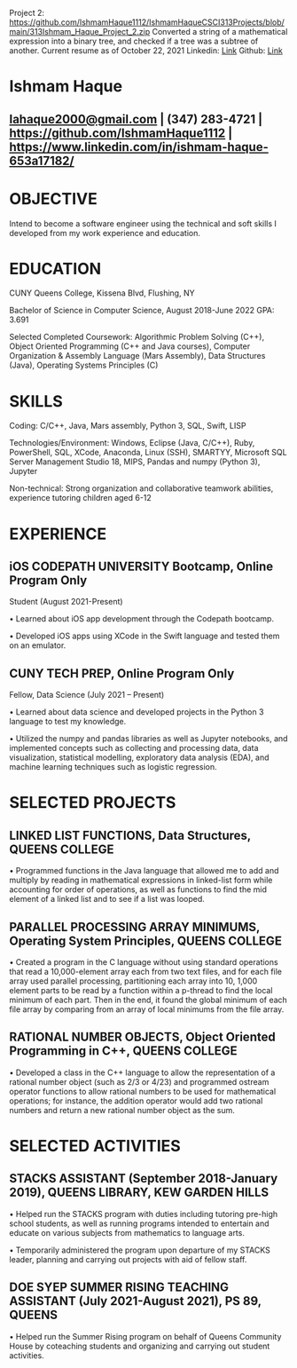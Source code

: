 Project 2: https://github.com/IshmamHaque1112/IshmamHaqueCSCI313Projects/blob/main/313Ishmam_Haque_Project_2.zip
Converted a string of a mathematical expression into a binary tree, and checked if a tree was a subtree of another.
Current resume as of October 22, 2021
Linkedin: [Link](https://www.linkedin.com/in/ishmam-haque-653a17182/)
Github: [Link](https://github.com/IshmamHaque1112)
# Ishmam Haque

## Iahaque2000@gmail.com | (347) 283-4721 | https://github.com/IshmamHaque1112 | https://www.linkedin.com/in/ishmam-haque-653a17182/

# OBJECTIVE

Intend to become a software engineer using the technical and soft skills I developed from my work experience and education.

# EDUCATION

CUNY Queens College, Kissena Blvd, Flushing, NY

Bachelor of Science in Computer Science, August 2018-June 2022 GPA: 3.691

Selected Completed Coursework: Algorithmic Problem Solving (C++), Object Oriented Programming (C++ and Java courses), Computer Organization & Assembly Language (Mars Assembly), Data Structures (Java), Operating Systems Principles (C)

 

# SKILLS

Coding: C/C++, Java, Mars assembly, Python 3, SQL, Swift, LISP

Technologies/Environment: Windows, Eclipse (Java, C/C++), Ruby, PowerShell, SQL, XCode, Anaconda, Linux (SSH), SMARTYY, Microsoft SQL Server Management Studio 18, MIPS, Pandas and numpy (Python 3), Jupyter

Non-technical: Strong organization and collaborative teamwork abilities, experience tutoring children aged 6-12

 

# EXPERIENCE

## iOS CODEPATH UNIVERSITY Bootcamp, Online Program Only

Student (August 2021-Present)

• Learned about iOS app development through the Codepath bootcamp.

• Developed iOS apps using XCode in the Swift language and tested them on an emulator.

## CUNY TECH PREP, Online Program Only

Fellow, Data Science (July 2021 – Present)

• Learned about data science and developed projects in the Python 3 language to test my knowledge.

• Utilized the numpy and pandas libraries as well as Jupyter notebooks, and implemented concepts such as collecting and processing data, data visualization, statistical modelling, exploratory data analysis (EDA), and machine learning techniques such as logistic regression.

 

# SELECTED PROJECTS

## LINKED LIST FUNCTIONS, Data Structures, QUEENS COLLEGE

• Programmed functions in the Java language that allowed me to add and multiply by reading in mathematical expressions in linked-list form while accounting for order of operations, as well as functions to find the mid element of a linked list and to see if a list was looped.
## PARALLEL PROCESSING ARRAY MINIMUMS, Operating System Principles, QUEENS COLLEGE

• Created a program in the C language without using standard operations that read a 10,000-element array each from two text files, and for each file array used parallel processing, partitioning each array into 10, 1,000 element parts to be read by a function within a p-thread to find the local minimum of each part. Then in the end, it found the global minimum of each file array by comparing from an array of local minimums from the file array.
## RATIONAL NUMBER OBJECTS, Object Oriented Programming in C++, QUEENS COLLEGE  

• Developed a class in the C++ language to allow the representation of a rational number object (such as 2/3 or 4/23) and programmed ostream operator functions to allow rational numbers to be used for mathematical operations; for instance, the addition operator would add two rational numbers and return a new rational number object as the sum.

 

# SELECTED ACTIVITIES

## STACKS ASSISTANT (September 2018-January 2019), QUEENS LIBRARY, KEW GARDEN HILLS

• Helped run the STACKS program with duties including tutoring pre-high school students, as well as running programs intended to entertain and educate on various subjects from mathematics to language arts.

• Temporarily administered the program upon departure of my STACKS leader, planning and carrying out projects with aid of fellow staff.

## DOE SYEP SUMMER RISING TEACHING ASSISTANT (July 2021-August 2021), PS 89, QUEENS

• Helped run the Summer Rising program on behalf of Queens Community House by coteaching students and organizing and carrying out student activities.
